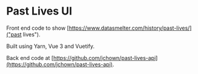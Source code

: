 # Past Lives UI

Front end code to show [https://www.datasmelter.com/history/past-lives/]("past lives").

Built using Yarn, Vue 3 and Vuetify.

Back end code at [https://github.com/jchown/past-lives-api](https://github.com/jchown/past-lives-api).